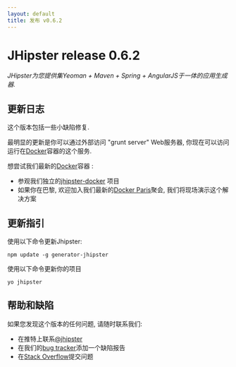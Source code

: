 ```yaml
---
layout: default
title: 发布 v0.6.2
---
```


JHipster release 0.6.2
==================

*JHipster为您提供集Yeoman + Maven + Spring + AngularJS于一体的应用生成器.*

更新日志
----------

这个版本包括一些小缺陷修复.

最明显的更新是你可以通过外部访问 "grunt server" Web服务器, 你现在可以访问运行在[Docker](https://www.docker.io/)容器的这个服务.

想尝试我们最新的[Docker](https://www.docker.io/)容器 :

- 参观我们独立的[jhipster-docker](https://github.com/jhipster/jhipster-docker) 项目
- 如果你在巴黎, 欢迎加入我们最新的[Docker Paris](http://www.meetup.com/Docker-Paris/events/156241722/)聚会, 我们将现场演示这个解决方案 

更新指引
------------

使用以下命令更新Jhipster:

```
npm update -g generator-jhipster
```

使用以下命令更新你的项目

```
yo jhipster
```

帮助和缺陷
--------------

如果您发现这个版本的任何问题, 请随时联系我们:

- 在推特上联系[@jhipster](https://twitter.com/jhipster)
- 在我们的[bug tracker](https://github.com/jhipster/generator-jhipster/issues?state=open)添加一个缺陷报告
- 在[Stack Overflow](http://stackoverflow.com/tags/jhipster/info)提交问题
